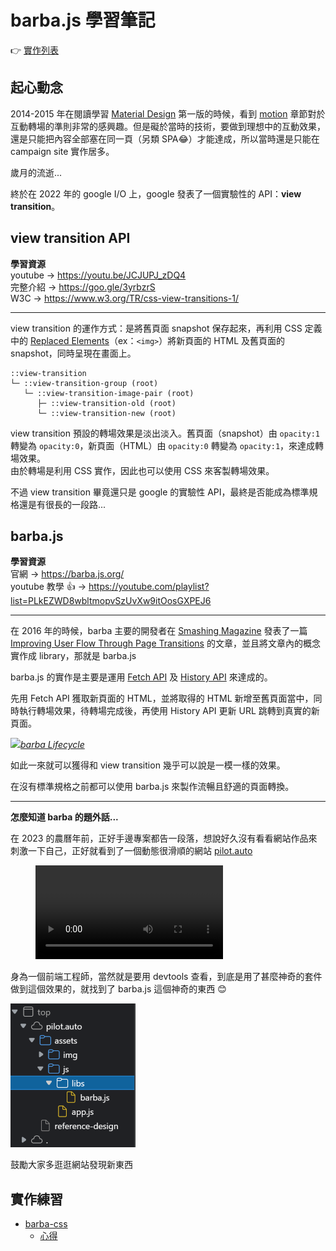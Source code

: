 # barba.js 學習筆記

👉 [實作列表](#實作練習)

## 起心動念

2014-2015 年在閱讀學習 [Material Design](https://m3.material.io/) 第一版的時候，看到 [motion](https://m3.material.io/styles/motion/transitions/transition-patterns) 章節對於互動轉場的準則非常的感興趣。但是礙於當時的技術，要做到理想中的互動效果，還是只能把內容全部塞在同一頁（另類 SPA😂）才能達成，所以當時還是只能在 campaign site 實作居多。

歲月的流逝...

終於在 2022 年的 google I/O 上，google 發表了一個實驗性的 API：**view transition**。

## view transition API

**學習資源**  
youtube → https://youtu.be/JCJUPJ_zDQ4  
完整介紹 → https://goo.gle/3yrbzrS  
W3C → https://www.w3.org/TR/css-view-transitions-1/

---

view transition 的運作方式：是將舊頁面 snapshot 保存起來，再利用 CSS 定義中的 [Replaced Elements](https://developer.mozilla.org/en-US/docs/Web/CSS/Replaced_element)（ex：`<img>`）將新頁面的 HTML 及舊頁面的 snapshot，同時呈現在畫面上。

```
::view-transition
└─ ::view-transition-group (root)
   └─ ::view-transition-image-pair (root)
      ├─ ::view-transition-old (root)
      └─ ::view-transition-new (root)
```

view transition 預設的轉場效果是淡出淡入。舊頁面（snapshot）由 `opacity:1` 轉變為 `opacity:0`，新頁面（HTML）由 `opacity:0` 轉變為 `opacity:1`，來達成轉場效果。  
由於轉場是利用 CSS 實作，因此也可以使用 CSS 來客製轉場效果。

不過 view transition 畢竟還只是 google 的實驗性 API，最終是否能成為標準規格還是有很長的一段路...

## barba.js

**學習資源**  
官網 → https://barba.js.org/  
youtube 教學 👍 → https://youtube.com/playlist?list=PLkEZWD8wbltmopvSzUvXw9itOosGXPEJ6

---

在 2016 年的時候，barba 主要的開發者在 [Smashing Magazine](https://www.smashingmagazine.com/) 發表了一篇 [Improving User Flow Through Page Transitions](https://www.smashingmagazine.com/2016/07/improving-user-flow-through-page-transitions/?utm_source=pocket_saves) 的文章，並且將文章內的概念實作成 library，那就是 barba.js

barba.js 的實作是主要是運用 [Fetch API](https://developer.mozilla.org/en-US/docs/Web/API/Fetch_API) 及 [History API](https://developer.mozilla.org/en-US/docs/Web/API/History_API) 來達成的。

先用 Fetch API 獲取新頁面的 HTML，並將取得的 HTML 新增至舊頁面當中，同時執行轉場效果，待轉場完成後，再使用 History API 更新 URL 跳轉到真實的新頁面。

[![](https://barba.js.org/assets/diagram/lifecycle.png)_barba Lifecycle_](https://barba.js.org/assets/diagram/lifecycle.png)

如此一來就可以獲得和 view transition 幾乎可以說是一模一樣的效果。

在沒有標準規格之前都可以使用 barba.js 來製作流暢且舒適的頁面轉換。

---

**怎麼知道 barba 的題外話...**

在 2023 的農曆年前，正好手邊專案都告一段落，想說好久沒有看看網站作品來刺激一下自己，正好就看到了一個動態很滑順的網站 [pilot.auto](https://pilot.auto/)

<figure class="video_container" style="width:60%">
  <video controls="false" allowfullscreen="true" src="doc/pilot-auto-demo.mp4" >
  </video>
</figure>

身為一個前端工程師，當然就是要用 devtools 查看，到底是用了甚麼神奇的套件做到這個效果的，就找到了 barba.js 這個神奇的東西 😊

![](doc/barbajs.png)

鼓勵大家多逛逛網站發現新東西

## 實作練習

- [barba-css](http://labs.docs.isobar.tw/snow/barba/barba-css)
  - [心得](doc/barba-css.md)
